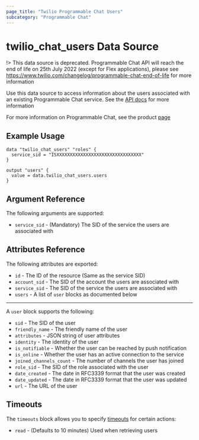 ```yaml
---
page_title: "Twilio Programmable Chat Users"
subcategory: "Programmable Chat"
---
```


# twilio_chat_users Data Source

!> This data source is deprecated. Programmable Chat API will reach the end of life on 25th July 2022 (except for Flex applications), please see <https://www.twilio.com/changelog/programmable-chat-end-of-life> for more information

Use this data source to access information about the users associated with an existing Programmable Chat service. See the [API docs](https://www.twilio.com/docs/chat/rest/user-resource) for more information

For more information on Programmable Chat, see the product [page](https://www.twilio.com/chat)

## Example Usage

```hcl
data "twilio_chat_users" "roles" {
  service_sid = "ISXXXXXXXXXXXXXXXXXXXXXXXXXXXXXXXX"
}

output "users" {
  value = data.twilio_chat_users.users
}
```

## Argument Reference

The following arguments are supported:

- `service_sid` - (Mandatory) The SID of the service the users are associated with

## Attributes Reference

The following attributes are exported:

- `id` - The ID of the resource (Same as the service SID)
- `account_sid` - The SID of the account the users are associated with
- `service_sid` - The SID of the service the users are associated with
- `users` - A list of `user` blocks as documented below

---

A `user` block supports the following:

- `sid` - The SID of the user
- `friendly_name` - The friendly name of the user
- `attributes` - JSON string of user attributes
- `identity` - The identity of the user
- `is_notifiable` - Whether the user can be reached by push notification
- `is_online` - Whether the user has an active connection to the service
- `joined_channels_count` - The number of channels the user has joined
- `role_sid` - The SID of the role associated with the user
- `date_created` - The date in RFC3339 format that the user was created
- `date_updated` - The date in RFC3339 format that the user was updated
- `url` - The URL of the user

## Timeouts

The `timeouts` block allows you to specify [timeouts](https://www.terraform.io/docs/configuration/resources.html#timeouts) for certain actions:

- `read` - (Defaults to 10 minutes) Used when retrieving users
